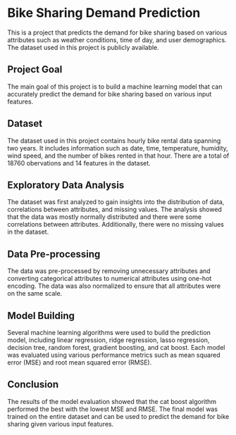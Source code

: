 # Bike Sharing Demand Prediction
This is a project that predicts the demand for bike sharing based on various attributes such as weather conditions, time of day, and user demographics. The dataset used in this project is publicly available.

## Project Goal
The main goal of this project is to build a machine learning model that can accurately predict the demand for bike sharing based on various input features.

## Dataset
The dataset used in this project contains hourly bike rental data spanning two years. It includes information such as date, time, temperature, humidity, wind speed, and the number of bikes rented in that hour. There are a total of 18760 obervations and 14 features in the dataset.

## Exploratory Data Analysis
The dataset was first analyzed to gain insights into the distribution of data, correlations between attributes, and missing values. The analysis showed that the data was mostly normally distributed and there were some correlations between attributes. Additionally, there were no missing values in the dataset.

## Data Pre-processing
The data was pre-processed by removing unnecessary attributes and converting categorical attributes to numerical attributes using one-hot encoding. The data was also normalized to ensure that all attributes were on the same scale.

## Model Building
Several machine learning algorithms were used to build the prediction model, including linear regression, ridge regression, lasso regression, decision tree, random forest, gradient boosting, and cat boost. Each model was evaluated using various performance metrics such as mean squared error (MSE) and root mean squared error (RMSE).

## Conclusion
The results of the model evaluation showed that the cat boost algorithm performed the best with the lowest MSE and RMSE. The final model was trained on the entire dataset and can be used to predict the demand for bike sharing given various input features.

